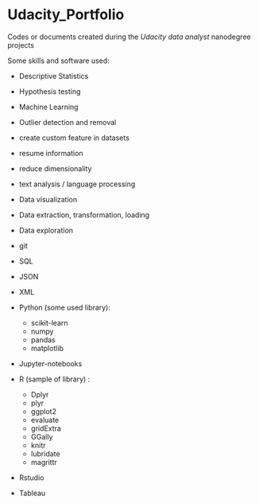 # Udacity_Portfolio

Codes or documents created during the *Udacity data analyst* nanodegree projects

Some skills and software used:

- Descriptive Statistics
- Hypothesis testing
- Machine Learning

- Outlier detection and removal
- create custom feature in datasets
- resume information
- reduce dimensionality
- text analysis / language processing
- Data visualization
- Data extraction, transformation, loading
- Data exploration

- git
- SQL
- JSON
- XML
- Python (some used library):
    + scikit-learn
    + numpy
    + pandas
    + matplotlib
- Jupyter-notebooks
- R (sample of library) :
    + Dplyr
    + plyr
    + ggplot2
    + evaluate
    + gridExtra
    + GGally
    + knitr
    + lubridate
    + magrittr
- Rstudio
- Tableau


